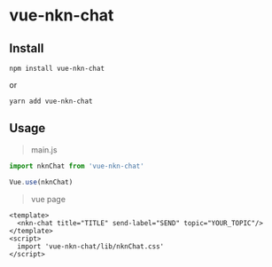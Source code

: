 # vue-nkn-chat

## Install
```shell
npm install vue-nkn-chat
```
or
```shell
yarn add vue-nkn-chat
```

## Usage
> main.js
```javascript
import nknChat from 'vue-nkn-chat'

Vue.use(nknChat)
```

> vue page
```vue
<template>
  <nkn-chat title="TITLE" send-label="SEND" topic="YOUR_TOPIC"/>
</template>
<script>
  import 'vue-nkn-chat/lib/nknChat.css'
</script>
```
